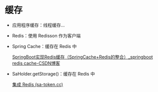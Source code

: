 # 缓存

- 应用程序缓存：线程缓存...

- Redis：使用 Redisson 作为客户端

- Spring Cache：缓存在 Redis 中

  [SpringBoot实现Redis缓存（SpringCache+Redis的整合）_springboot redis cache-CSDN博客](https://blog.csdn.net/user2025/article/details/106595257)

- SaHolder.getStorage()：缓存在 Redis 中

  [集成 Redis (sa-token.cc)](https://sa-token.cc/doc.html#/up/integ-redis?id=方式2、sa-token-整合-redis（使用-jackson-序列化方式）)